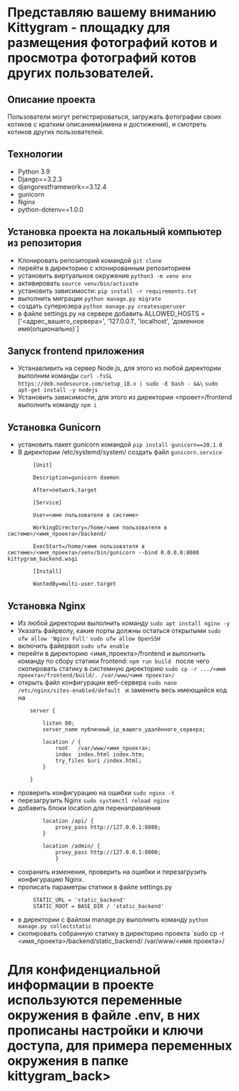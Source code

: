 # Представляю вашему вниманию Kittygram - площадку для размещения фотографий котов и просмотра фотографий котов других пользователей.

## Описание проекта
Пользователи могут регистрироваться, загружать фотографии своих котиков с кратким описанием(имена и достижения), и смотреть котиков других пользователей.

## Технологии

 - Python 3.9
 - Django==3.2.3
 - djangorestframework==3.12.4
 - gunicorn
 - Nginx
 - python-dotenv==1.0.0

## Установка проекта на локальный компьютер из репозитория 
 - Клонировать репозиторий командой `git clone`
 - перейти в директорию с клонированным репозиторием
 - установить виртуальное окружение `python3 -m venv env`
 - активировать `source venv/bin/activate`
 - установить зависимости: `pip install -r requirements.txt`
 - выполнить миграции `python manage.py migrate`
 - создать суперюзера `python manage.py createsuperuser`
 - в файле settings.py на сервере добавить ALLOWED_HOSTS = ['<адрес_вашего_сервера>', '127.0.0.1', 'localhost', 'доменное имя(опционально)`]


## Запуск frontend приложения
 - Устанавливить на сервер Node.js, для этого из любой директории выполним команды
  `curl -fsSL https://deb.nodesource.com/setup_18.x | sudo -E bash - &&\`  `sudo apt-get install -y nodejs `
 - Установить зависимости, для этого из директории  <проект>/frontend выполнить команду `npm i`

## Установка Gunicorn
 - установить пакет gunicorn командой `pip install gunicorn==20.1.0`
 - В директории /etc/systemd/system/ создать файл `gunicorn.service`
``` 
	    [Unit]
    
	    Description=gunicorn daemon
    
	    After=network.target
    
	    [Service]
    
	    User=<имя пользователя в системе>
    
	    WorkingDirectory=/home/<имя пользователя в системе>/<имя_проекта>/backend/
    
	    ExecStart=/home/<имя пользователя в системе>/<имя_проекта>/venv/bin/gunicorn --bind 0.0.0.0:8080 kittygram_backend.wsgi
    
	    [Install]
    
	    WantedBy=multi-user.target
```

## Установка Nginx

 - Из любой директории выполнить команду `sudo apt install nginx -y`
 - Указать файрволу, какие порты должны остаться открытыми 
 `sudo ufw allow 'Nginx Full'`
 `sudo ufw allow OpenSSH` 
 - включить файервол `sudo ufw enable`
 - перейти в директорию <имя_проекта>/frontend и выполнить команду по сбору статики frontend: `npm run build ` после чего скопировать статику в системную директорию `sudo cp -r .../<имя проекта>/frontend/build/. /var/www/<имя проекта>/ `
 - открыть файл конфигурации веб-сервера `sudo nano /etc/nginx/sites-enabled/default ` и заменить весь имеющийся код на
 ```
        server {

            listen 80;
            server_name публичный_ip_вашего_удалённого_сервера;
            
            location / {
                root   /var/www/<имя_проекта>;
                index  index.html index.htm;
                try_files $uri /index.html;
            }

        } 
```
        
 - проверить конфигурацию на ошибки `sudo nginx -t`
 - перезагрузить Nginx `sudo systemctl reload nginx`
 - добавить блоки location для перенаправления

 ```
 	        location /api/ {
	            proxy_pass http://127.0.0.1:8080;
	        }
	        
		    location /admin/ {
			    proxy_pass http://127.0.0.1:8000;
				}
```
- сохранить изменения, проверить на ошибки и перезагрузить конфигурацию Nginx.
- прописать параметры статики в файле settings.py
```
	    STATIC_URL = 'static_backend'
	    STATIC_ROOT = BASE_DIR / 'static_backend'
```
 - в директории с файлом manage.py выполнить команду `python manage.py collectstatic`
 - скопировать собранную статику в директорию проекта `sudo cp -r <имя_проекта>/backend/static_backend/ /var/www/<имя проекта>/
 
# Для конфиденциальной информации в проекте используются переменные окружения в файле .env, в них прописаны настройки и ключи доступа, для примера переменных окружения в папке kittygram_back>

